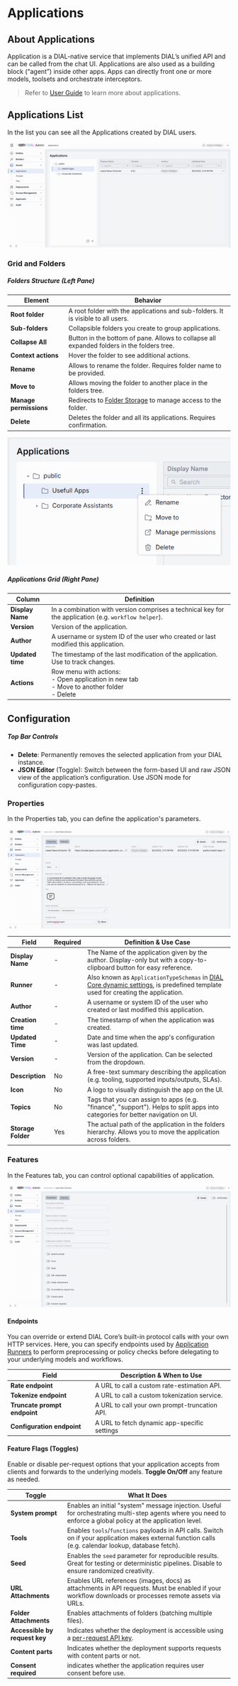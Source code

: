 # Applications

## About Applications

Application is a DIAL-native service that implements DIAL’s unified API and can be called from the chat UI. 
Applications are also used as a building block (“agent”) inside other apps. Apps can directly front one or more models, toolsets and orchestrate interceptors. 

> Refer to [User Guide](/docs/tutorials/0.user-guide.md#applications) to learn more about applications.

## Applications List

In the list you can see all the Applications created by DIAL users.

![ ](img/121.png)

### Grid and Folders

##### Folders Structure (Left Pane)


| Element                | Behavior                                                                                                                    |
|------------------------|-----------------------------------------------------------------------------------------------------------------------------|
| **Root folder**        | A root folder with the applications and sub-folders. It is visible to all users.                                            |
| **Sub-folders**        | Collapsible folders you create to group applications.                                                                       |
| **Collapse All**       | Button in the bottom of pane. Allows to collapse all expanded folders in the folders tree.                                  |
| **Context actions**    | Hover the folder to see additional actions.                                                                                 |
| **Rename**             | Allows to rename the folder. Requires folder name to be provided.                                                           |
| **Move to**            | Allows moving the folder to another place in the folders tree.                                                              |
| **Manage permissions** | Redirects to [Folder Storage](/docs/tutorials/3.admin/access-management-folders-storage.md) to manage access to the folder. |
| **Delete**             | Deletes the folder and all its applications. Requires confirmation.                                                         |

![ ](img/122.png)

##### Applications Grid (Right Pane)

| Column           | Definition                                                                                                |
|------------------|-----------------------------------------------------------------------------------------------------------|
| **Display Name** | In a combination with version comprises a technical key for the application (e.g. `workflow helper`).     |
| **Version**      | Version of the application.                                                                               |
| **Author**       | A username or system ID of the user who created or last modified this application.                        |
| **Updated time** | The timestamp of the last modification of the application. Use to track changes.                          |
| **Actions**      | Row menu with actions: <br /> - Open application in new tab <br /> - Move to another folder<br />- Delete |


## Configuration

##### Top Bar Controls

* **Delete**: Permanently removes the selected application from your DIAL instance.
* **JSON Editor** (Toggle): Switch between the form-based UI and raw JSON view of the application’s configuration. Use JSON mode for configuration copy-pastes.

### Properties

In the Properties tab, you can define the application's parameters.

![](img/123.png)

| Field              | Required | Definition & Use Case                                                                                                                                                                                       |
|--------------------|----------|-------------------------------------------------------------------------------------------------------------------------------------------------------------------------------------------------------------|
| **Display Name**   | -        | The Name of the application given by the author. Display-only but with a copy-to-clipboard button for easy reference.                                                                                       |
| **Runner**         | -        | Also known as `ApplicationTypeSchemas` in [DIAL Core dynamic settings](https://github.com/epam/ai-dial-core?tab=readme-ov-file#dynamic-settings), is predefined template used for creating the application. |
| **Author**         | -        | A username or system ID of the user who created or last modified this application.                                                                                                                          |
| **Creation time**  | -        | The timestamp of when the application was created.                                                                                                                                                          |
| **Updated Time**   | -        | Date and time when the app's configuration was last updated.                                                                                                                                                |
| **Version**        | -        | Version of the application. Can be selected from the dropdown.                                                                                                                                              |
| **Description**    | No       | A free-text summary describing the application (e.g. tooling, supported inputs/outputs, SLAs).                                                                                                              |
| **Icon**           | No       | A logo to visually distinguish the app on the UI.                                                                                                                                                           |
| **Topics**         | No       | Tags that you can assign to apps (e.g. "finance", "support"). Helps to split apps into categories for better navigation on UI.                                                                              |
| **Storage Folder** | Yes      | The actual path of the application in the folders hierarchy. Allows you to move the application across folders.                                                                                             |  


### Features

In the Features tab, you can control optional capabilities of application. 

![](img/124.png)

#### Endpoints

You can override or extend DIAL Core’s built-in protocol calls with your own HTTP services. Here, you can specify endpoints used by [Application Runners](/docs/tutorials/3.admin/builders-application-runners.md) to perform preprocessing or policy checks before delegating to your underlying models and workflows.

| Field                        | Description & When to Use                       |
|------------------------------|-------------------------------------------------|
| **Rate endpoint**            | A URL to call a custom rate-estimation API.     |
| **Tokenize endpoint**        | A URL to call a custom tokenization service.    |
| **Truncate prompt endpoint** | A URL to call your own prompt-truncation API.   |
| **Configuration endpoint**   | A URL to fetch dynamic app-specific settings    |

#### Feature Flags (Toggles)

Enable or disable per-request options that your application accepts from clients and forwards to the underlying models. **Toggle On/Off** any feature as needed.

| Toggle                        | What It Does                                                                                                                                                  |
|-------------------------------|---------------------------------------------------------------------------------------------------------------------------------------------------------------|
| **System prompt**             | Enables an initial "system" message injection. Useful for orchestrating multi-step agents where you need to enforce a global policy at the application level. |
| **Tools**                     | Enables `tools`/`functions` payloads in API calls. Switch on if your application makes external function calls (e.g. calendar lookup, database fetch).        |
| **Seed**                      | Enables the `seed` parameter for reproducible results. Great for testing or deterministic pipelines.  Disable to ensure randomized creativity.                |
| **URL Attachments**           | Enables URL references (images, docs) as attachments in API requests. Must be enabled if your workflow downloads or processes remote assets via URLs.         |
| **Folder Attachments**        | Enables attachments of folders (batching multiple files).                                                                                                     |
| **Accessible by request key** | Indicates whether the deployment is accessible using a [per-request API key](/docs/platform/3.core/3.per-request-keys.md).                                    |
| **Content parts**             | Indicates whether the deployment supports requests with content parts or not.                                                                                 |
| **Consent required**          | indicates whether the application requires user consent before use.                                                                                           |
